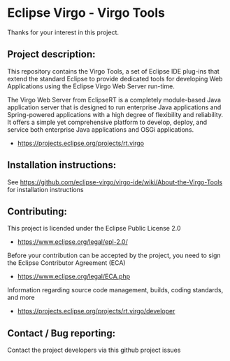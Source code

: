# Eclipse Virgo - Virgo Tools

Thanks for your interest in this project.

## Project description:

This repository contains the Virgo Tools, a set of Eclipse IDE plug-ins that extend the standard Eclipse to provide dedicated tools for developing Web Applications using the Eclipse Virgo Web Server run-time.

The Virgo Web Server from EclipseRT is a completely module-based Java application server that is designed to run enterprise Java applications and Spring-powered applications with a high degree of flexibility and reliability. It offers a simple yet comprehensive platform to develop, deploy, and service both enterprise Java applications and OSGi applications.

- https://projects.eclipse.org/projects/rt.virgo

## Installation instructions:

See https://github.com/eclipse-virgo/virgo-ide/wiki/About-the-Virgo-Tools for installation instructions


## Contributing:

This project is licended under the Eclipse Public License 2.0 

- https://www.eclipse.org/legal/epl-2.0/

Before your contribution can be accepted by the project, you need to sign the Eclipse Contributor Agreement (ECA)

- https://www.eclipse.org/legal/ECA.php

Information regarding source code management, builds, coding standards, and more

- https://projects.eclipse.org/projects/rt.virgo/developer


## Contact / Bug reporting:

Contact the project developers via this github project issues

